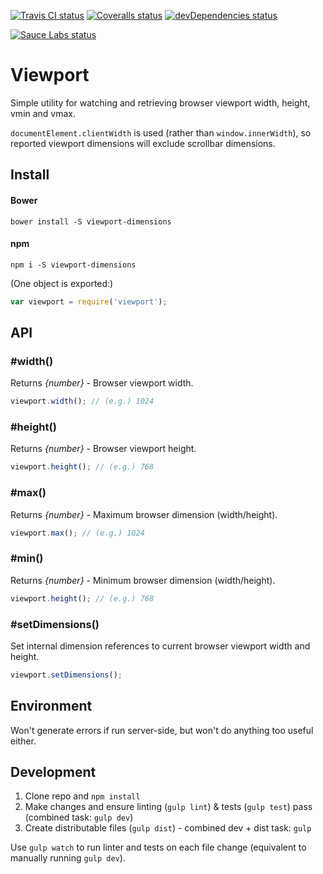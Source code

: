 [![Travis CI status](https://img.shields.io/travis/alexdunphy/viewport.svg)](https://travis-ci.org/alexdunphy/viewport)
[![Coveralls status](https://img.shields.io/coveralls/alexdunphy/viewport.svg)](https://coveralls.io/r/alexdunphy/viewport)
[![devDependencies status](https://img.shields.io/david/dev/alexdunphy/viewport.svg)](https://david-dm.org/alexdunphy/viewport#info=devDependencies)

[![Sauce Labs status](https://saucelabs.com/browser-matrix/alexdunphy-viewport.svg)](https://saucelabs.com/u/alexdunphy-viewport)

# Viewport

Simple utility for watching and retrieving browser viewport width, height, vmin and vmax.

`documentElement.clientWidth` is used (rather than `window.innerWidth`), so reported viewport dimensions will exclude scrollbar dimensions.

## Install

#### Bower

`bower install -S viewport-dimensions`

#### npm

`npm i -S viewport-dimensions`

(One object is exported:)

```javascript
var viewport = require('viewport');
```

## API

### #width()
Returns _{number}_ - Browser viewport width.

```javascript
viewport.width(); // (e.g.) 1024
```

### #height()
Returns _{number}_ - Browser viewport height.

```javascript
viewport.height(); // (e.g.) 768
```

### #max()
Returns _{number}_ - Maximum browser dimension (width/height).

```javascript
viewport.max(); // (e.g.) 1024
```

### #min()
Returns _{number}_ - Minimum browser dimension (width/height).

```javascript
viewport.height(); // (e.g.) 768
```

### #setDimensions()
Set internal dimension references to current browser viewport width and height.

```javascript
viewport.setDimensions();
```

## Environment

Won't generate errors if run server-side, but won't do anything too useful either.

## Development

1. Clone repo and `npm install`
2. Make changes and ensure linting (`gulp lint`) & tests (`gulp test`) pass (combined task: `gulp dev`)
3. Create distributable files (`gulp dist`) - combined dev + dist task: `gulp`

Use `gulp watch` to run linter and tests on each file change (equivalent to manually running `gulp dev`).
